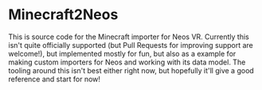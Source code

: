 # Minecraft2Neos
This is source code for the Minecraft importer for Neos VR. Currently this isn't quite officially supported (but Pull Requests for improving support are welcome!), but implemented mostly for fun, but also as a example for making custom importers for Neos and working with its data model. The tooling around this isn't best either right now, but hopefully it'll give a good reference and start for now!

